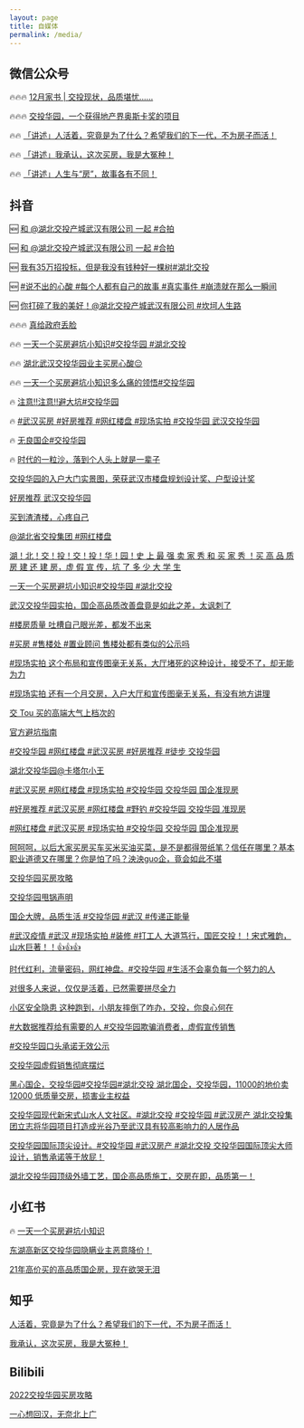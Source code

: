 ```yaml
---
layout: page
title: 自媒体
permalink: /media/
---
```


## 微信公众号

🔥🔥🔥 [ 12月家书 | 交投现状，品质堪忧…… ](https://mp.weixin.qq.com/s/XCjRH_0kpXkblfsuraXoTw)

🔥🔥🔥 [ 交投华园，一个获得地产界奥斯卡奖的项目](https://mp.weixin.qq.com/s/sL6ZAbFYq_pKhO_w2SyxAQ)

🔥🔥 [「讲述」人活着，究竟是为了什么？希望我们的下一代，不为房子而活！](https://mp.weixin.qq.com/s/Im-x5m8K3jSCKN8q2IdJAg)

🔥🔥 [「讲述」我承认，这次买房，我是大冤种！](https://mp.weixin.qq.com/s/wlDOZe9CylkveNFLeEMapQ)

🔥🔥 [「讲述」人生与“房”，故事各有不同！](https://mp.weixin.qq.com/s/hkeXnWcLI0LjNTblo_uHmg)

## 抖音

🆕 [和 @湖北交投产城武汉有限公司 一起 #合拍](https://www.douyin.com/video/7171803865518460167)

🆕 [和 @湖北交投产城武汉有限公司 一起 #合拍](https://www.douyin.com/video/7171805613549210911)

🆕 [我有35万招投标，但是我没有钱种好一棵树#湖北交投](https://www.douyin.com/video/7171816012369628423)

🆕 [#说不出的心酸 #每个人都有自己的故事 #真实事件 #崩溃就在那么一瞬间](https://www.douyin.com/video/7172183156127272222)

🆕 [你打碎了我的美好！@湖北交投产城武汉有限公司 #坎坷人生路](https://www.douyin.com/note/7172179591694470430)

🔥🔥🔥 [真给政府丢脸](https://www.douyin.com/video/7168333168884419848)

🔥🔥 [一天一个买房避坑小知识#交投华园 #湖北交投](https://www.douyin.com/video/7168700042038086952)

🔥🔥 [湖北武汉交投华园业主买房心酸😔](https://www.douyin.com/video/7170570087013862692)

🔥🔥 [一天一个买房避坑小知识多么痛的领悟#交投华园](https://www.douyin.com/video/7169898827766353204)

🔥 [注意‼️注意‼️避大坑#交投华园](https://www.douyin.com/video/7169126224839707938)

🔥 [#武汉买房 #好房推荐 #网红楼盘 #现场实拍 #交投华园 武汉交投华园](https://www.douyin.com/video/7169409741716770100)

🔥 [无良国企#交投华园](https://www.douyin.com/video/7166084574085254440)

🔥 [时代的一粒沙，落到个人头上就是一辈子](https://www.douyin.com/video/7170687937124814093)

[交投华园的入户大门实景图，荣获武汉市楼盘规划设计奖、户型设计奖](https://www.douyin.com/video/7169114220250860838)

[好房推荐 武汉交投华园](https://www.douyin.com/video/7169203637196016932)

[买到渣渣楼，心疼自己](https://www.douyin.com/video/7168427535229832462)

[@湖北省交投集团 #网红楼盘](https://www.douyin.com/video/7169362345939045645)

[湖！北！交！投！交！投！华！园！史 上 最 强 卖 家 秀 和 买 家 秀 ！买 高 品 质 房 建 还 建 房，虚 假 宣 传，坑 了 多 少 大 学 生](https://www.douyin.com/video/7168362989739953448)

[一天一个买房避坑小知识#交投华园 #湖北交投](https://www.douyin.com/video/7169076354737114408)

[武汉交投华园实拍，国企高品质改善盘竟是如此之差，太讽刺了](https://www.douyin.com/video/7168348310724545805)

[#楼房质量 吐槽自己眼光差，都发不出来](https://www.douyin.com/video/7168367034928090381)

[#买房 #售楼处 #置业顾问 售楼处都有类似的公示吗](https://www.douyin.com/video/7169070992248130852)

[#现场实拍 这个布局和宣传图毫无关系，大厅堵死的这种设计，接受不了，却无能为力](https://www.douyin.com/video/7169113882135497992)

[#现场实拍 还有一个月交房，入户大厅和宣传图毫无关系，有没有地方讲理](https://www.douyin.com/video/7169117030359108877)

[交 Tou 买的高端大气上档次的](https://www.douyin.com/note/7169231442910727431)

[官方避坑指南](https://www.douyin.com/video/7169821980835712295)

[#交投华园 #网红楼盘 #武汉买房 #好房推荐 #徒步 交投华园](https://www.douyin.com/video/7170536427598400802)

[湖北交投华园@卡塔尔小王](https://www.douyin.com/video/7171350639715437839)

[#武汉买房 #网红楼盘 #现场实拍 #交投华园 交投华园 国企准现房](https://www.douyin.com/video/7169883395516894516)

[#好房推荐 #武汉买房 #网红楼盘 #野钓 #交投华园 交投华园 准现房](https://www.douyin.com/video/7169217325101567267)

[#网红楼盘 #武汉买房 #现场实拍 #交投华园 交投华园 国企准现房](https://www.douyin.com/video/7169398734835567906)

[呵呵呵，以后大家买房买车买米买油买菜，是不是都得带纸笔？信任在哪里？基本职业道德又在哪里？你是怕了吗？泱泱guo企，竟会如此不堪](https://www.douyin.com/note/7169073982514302245)

[交投华园买房攻略](https://www.douyin.com/video/7169212919966747934)

[交投华园甩锅声明](https://www.douyin.com/video/7170151652400401677)

[国企大牌，品质生活 #交投华园 #武汉 #传递正能量](https://www.douyin.com/video/7169452361616837925)

[#武汉疫情 #武汉 #现场实拍 #装修 #打工人 大道笃行，国匠交投！！宋式雅韵，山水巨著！！👍👍👍](https://www.douyin.com/video/7168432251678625037)

[时代红利，流量密码，网红神盘。#交投华园 #生活不会辜负每一个努力的人](https://www.douyin.com/video/7169439712443206926)

[对很多人来说，仅仅是活着，已然需要拼尽全力](https://www.douyin.com/video/7170692627992497439)

[小区安全隐患 这种跑到，小朋友摔倒了咋办，交投，你良心何在](https://www.douyin.com/video/7170673601937411380)

[#大数据推荐给有需要的人 #交投华园欺骗消费者，虚假宣传销售](https://www.douyin.com/video/7170168576169610536)

[#交投华园口头承诺无效公示](https://www.douyin.com/note/7169218203573406979)

[交投华园虚假销售彻底摆烂](https://www.douyin.com/video/7169216754772626719)

[黑心国企，交投华园#交投华园#湖北交投 湖北国企，交投华园，11000的地价卖12000 低质量交房，损害业主权益](https://www.douyin.com/note/7165123102626696463)

[交投华园现代新宋式山水人文社区。#湖北交投 #交投华园 #武汉房产 湖北交投集团立志将华园项目打造成光谷乃至武汉具有较高影响力的人居作品](https://www.douyin.com/note/7169885955002879246)

[交投华园国际顶尖设计。#交投华园 #武汉房产 #湖北交投 交投华园国际顶尖大师设计，销售承诺等于放屁！](https://www.douyin.com/note/7170710690750090526)

[湖北交投华园顶级外墙工艺，国企高品质施工，交房在即，品质第一！](https://www.douyin.com/video/7169819081086913800)

## 小红书

🔥 [一天一个买房避坑小知识](https://www.xiaohongshu.com/discovery/item/637c576a000000000e03b428)

[东湖高新区交投华园隐瞒业主恶意降价！](https://www.xiaohongshu.com/discovery/item/63601487000000000901370e)

[21年高价买的高品质国企房，现在欲哭无泪](https://www.xiaohongshu.com/discovery/item/637b2abe000000000e03bc2d)

## 知乎

[人活着，究竟是为了什么？希望我们的下一代，不为房子而活！](https://zhuanlan.zhihu.com/p/586757099)

[我承认，这次买房，我是大冤种！](https://zhuanlan.zhihu.com/p/587159609)

## Bilibili

[2022交投华园买房攻略](https://www.bilibili.com/video/BV12W4y1W75e)

[一心想回汉，无奈北上广](https://www.bilibili.com/video/BV1224y1y7ji/)

